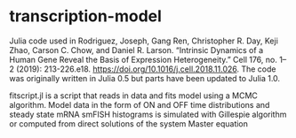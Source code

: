 # transcription-model
Julia code used in Rodriguez, Joseph, Gang Ren, Christopher R. Day, Keji Zhao, Carson C. Chow, and Daniel R. Larson. “Intrinsic Dynamics of a Human Gene Reveal the Basis of Expression Heterogeneity.” Cell 176, no. 1–2 (2019): 213-226.e18. https://doi.org/10.1016/j.cell.2018.11.026.  The code was originally written in Julia 0.5 but parts have been updated to Julia 1.0.


fitscript.jl is a script that reads in data and fits model using a MCMC algorithm. Model data in the form of ON and OFF time distributions and steady state mRNA smFISH histograms is simulated with Gillespie algorithm or computed from direct solutions of the system Master equation
